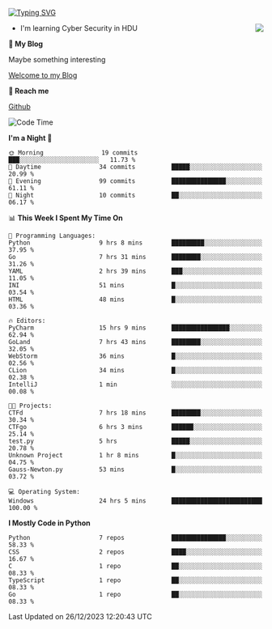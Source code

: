 [![Typing SVG](https://readme-typing-svg.herokuapp.com?font=Fira+Code&pause=1000&random=false&width=450&height=60&lines=Hello+%F0%9F%91%8B%F0%9F%8F%BB;I'm+JBNRZ)](https://git.io/typing-svg)

<a href="#">
  <img align="right" src="https://github-readme-stats.vercel.app/api?username=JBNRZ&show_icons=true&bg_color=15,f2f7fd,E0EAFC" />
</a>

- I'm learning Cyber Security in HDU

 **🌱 My Blog**

Maybe something interesting

[Welcome to my Blog](https://jbnrz.com.cn/)

 **💬 Reach me** 

[Github](https://github.com/JBNRZ)


<!--START_SECTION:waka-->
![Code Time](http://img.shields.io/badge/Code%20Time-235%20hrs%2020%20mins-blue)

**I'm a Night 🦉** 

```text
🌞 Morning                19 commits          ███░░░░░░░░░░░░░░░░░░░░░░   11.73 % 
🌆 Daytime                34 commits          █████░░░░░░░░░░░░░░░░░░░░   20.99 % 
🌃 Evening                99 commits          ███████████████░░░░░░░░░░   61.11 % 
🌙 Night                  10 commits          ██░░░░░░░░░░░░░░░░░░░░░░░   06.17 % 
```


📊 **This Week I Spent My Time On** 

```text
💬 Programming Languages: 
Python                   9 hrs 8 mins        █████████░░░░░░░░░░░░░░░░   37.95 % 
Go                       7 hrs 31 mins       ████████░░░░░░░░░░░░░░░░░   31.26 % 
YAML                     2 hrs 39 mins       ███░░░░░░░░░░░░░░░░░░░░░░   11.05 % 
INI                      51 mins             █░░░░░░░░░░░░░░░░░░░░░░░░   03.54 % 
HTML                     48 mins             █░░░░░░░░░░░░░░░░░░░░░░░░   03.36 % 

🔥 Editors: 
PyCharm                  15 hrs 9 mins       ████████████████░░░░░░░░░   62.94 % 
GoLand                   7 hrs 43 mins       ████████░░░░░░░░░░░░░░░░░   32.05 % 
WebStorm                 36 mins             █░░░░░░░░░░░░░░░░░░░░░░░░   02.56 % 
CLion                    34 mins             █░░░░░░░░░░░░░░░░░░░░░░░░   02.38 % 
IntelliJ                 1 min               ░░░░░░░░░░░░░░░░░░░░░░░░░   00.08 % 

🐱‍💻 Projects: 
CTFd                     7 hrs 18 mins       ████████░░░░░░░░░░░░░░░░░   30.34 % 
CTFgo                    6 hrs 3 mins        ██████░░░░░░░░░░░░░░░░░░░   25.14 % 
test.py                  5 hrs               █████░░░░░░░░░░░░░░░░░░░░   20.78 % 
Unknown Project          1 hr 8 mins         █░░░░░░░░░░░░░░░░░░░░░░░░   04.75 % 
Gauss-Newton.py          53 mins             █░░░░░░░░░░░░░░░░░░░░░░░░   03.72 % 

💻 Operating System: 
Windows                  24 hrs 5 mins       █████████████████████████   100.00 % 
```

**I Mostly Code in Python** 

```text
Python                   7 repos             ███████████████░░░░░░░░░░   58.33 % 
CSS                      2 repos             ████░░░░░░░░░░░░░░░░░░░░░   16.67 % 
C                        1 repo              ██░░░░░░░░░░░░░░░░░░░░░░░   08.33 % 
TypeScript               1 repo              ██░░░░░░░░░░░░░░░░░░░░░░░   08.33 % 
Go                       1 repo              ██░░░░░░░░░░░░░░░░░░░░░░░   08.33 % 
```




 Last Updated on 26/12/2023 12:20:43 UTC
<!--END_SECTION:waka-->
